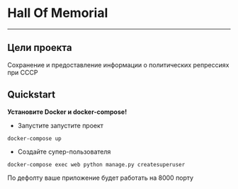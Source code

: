 # Hall Of Memorial

----

## Цели проекта

Сохранение и предоставление информации о политических репрессиях при СССР


## Quickstart

__Установите Docker и docker-compose!__

+ Запустите запустите проект

`docker-compose up`

+ Создайте супер-пользователя

`docker-compose exec web python manage.py createsuperuser`

По дефолту ваше приложение будет работать на 8000 порту





